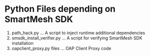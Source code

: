 Python Files depending on SmartMesh SDK
===

1. path_hack.py ... A script to inject runtime additional dependencies
1. smsdk_install_verifier.py ... A script for verifying SmartMesh SDK installation
1. oapclient_proxy.py files ... OAP Client Proxy code
